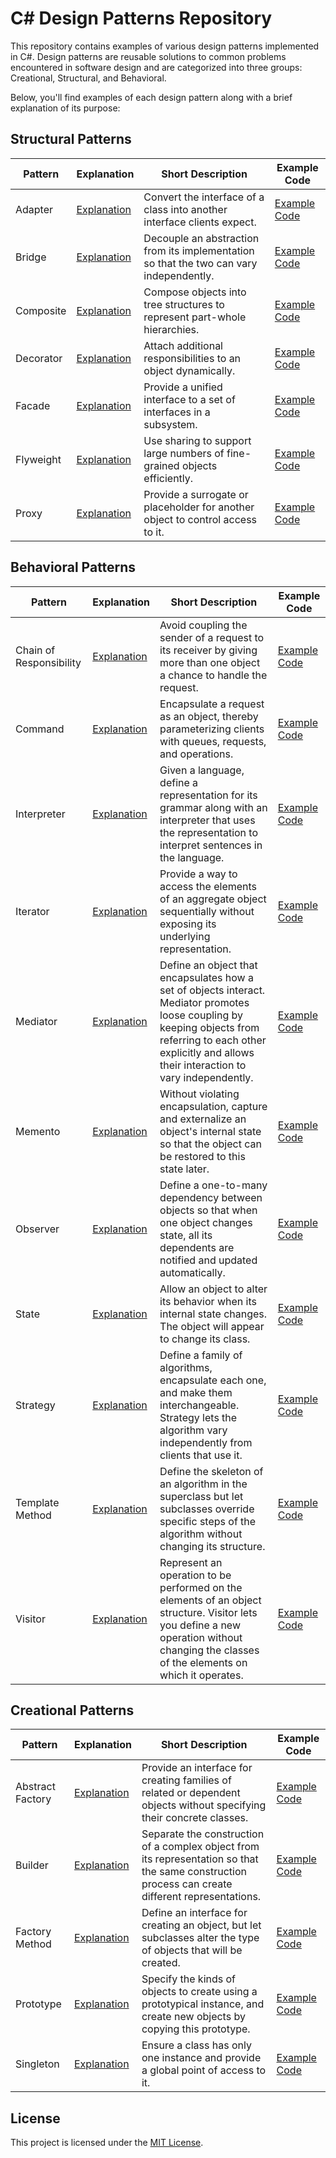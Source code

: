# C# Design Patterns Repository

This repository contains examples of various design patterns implemented in C#. Design patterns are reusable solutions to common problems encountered in software design and are categorized into three groups: Creational, Structural, and Behavioral.

Below, you'll find examples of each design pattern along with a brief explanation of its purpose:

## Structural Patterns

| Pattern   | Explanation                                                                                   | Short Description                                      | Example Code                                            |
|-----------|----------------------------------------------------------------------------------------------|---------------------------------------------------------|---------------------------------------------------------|
| Adapter   | [Explanation](Structural/Adapter/VP.DesignPatterns.Adapter/UML/Adapter.md)                   | Convert the interface of a class into another interface clients expect.                           | [Example Code](Structural/Adapter/VP.DesignPatterns.Adapter) |
| Bridge    | [Explanation](Structural/Bridge/VP.DesignPatterns.Bridge/UML/Bridge.md)                       | Decouple an abstraction from its implementation so that the two can vary independently.            | [Example Code](Structural/Bridge/VP.DesignPatterns.Bridge)   |
| Composite | [Explanation](Structural/Composite/VP.DesignPatterns.Composite/UML/Composite.md)             | Compose objects into tree structures to represent part-whole hierarchies.                          | [Example Code](Structural/Composite/VP.DesignPatterns.Composite) |
| Decorator | [Explanation](Structural/Decorator/VP.DesignPatterns.Decorator/UML/Decorator.md)             | Attach additional responsibilities to an object dynamically.                                       | [Example Code](Structural/Decorator/VP.DesignPatterns.Decorator) |
| Facade    | [Explanation](Structural/Facade/VP.DesignPatterns.Facade/UML/Facade.md)                       | Provide a unified interface to a set of interfaces in a subsystem.                                   | [Example Code](Structural/Facade/VP.DesignPatterns.Facade)   |
| Flyweight | [Explanation](Structural/Flyweight/VP.DesignPatterns.Flyweight/UML/Flyweight.md)             | Use sharing to support large numbers of fine-grained objects efficiently.                            | [Example Code](Structural/Flyweight/VP.DesignPatterns.Flyweight) |
| Proxy     | [Explanation](Structural/Proxy/VP.DesignPatterns.Proxy/UML/Proxy.md)                          | Provide a surrogate or placeholder for another object to control access to it.                        | [Example Code](Structural/Proxy/VP.DesignPatterns.Proxy)    |

## Behavioral Patterns

| Pattern     | Explanation                                                                               | Short Description                                      | Example Code                                            |
|-------------|------------------------------------------------------------------------------------------|---------------------------------------------------------|---------------------------------------------------------|
| Chain of Responsibility | [Explanation](Behavioural/ChainOfResponsibility/VP.DesignPatterns.ChainOfResponsibility/UML/ChainOfResponsibility.md) | Avoid coupling the sender of a request to its receiver by giving more than one object a chance to handle the request. | [Example Code](Behavioural/ChainOfResponsibility/VP.DesignPatterns.ChainOfResponsibility) |
| Command     | [Explanation](Behavioural/Command/VP.DesignPatterns.Command/UML/Command.md)                | Encapsulate a request as an object, thereby parameterizing clients with queues, requests, and operations. | [Example Code](Behavioural/Command/VP.DesignPatterns.Command) |
| Interpreter | [Explanation](Behavioural/Interpreter/VP.DesignPatterns.Interpreter/UML/Interpreter.md)    | Given a language, define a representation for its grammar along with an interpreter that uses the representation to interpret sentences in the language. | [Example Code](Behavioural/Interpreter/VP.DesignPatterns.Interpreter) |
| Iterator    | [Explanation](Behavioural/Iterator/VP.DesignPatterns.Iterator/UML/Iterator.md)             | Provide a way to access the elements of an aggregate object sequentially without exposing its underlying representation. | [Example Code](Behavioural/Iterator/VP.DesignPatterns.Iterator)    |
| Mediator    | [Explanation](Behavioural/Mediator/VP.DesignPatterns.Mediator/UML/Mediator.md)             | Define an object that encapsulates how a set of objects interact. Mediator promotes loose coupling by keeping objects from referring to each other explicitly and allows their interaction to vary independently. | [Example Code](Behavioural/Mediator/VP.DesignPatterns.Mediator)    |
| Memento     | [Explanation](Behavioural/Memento/VP.DesignPatterns.Memento/UML/Memento.md)                | Without violating encapsulation, capture and externalize an object's internal state so that the object can be restored to this state later. | [Example Code](Behavioural/Memento/VP.DesignPatterns.Memento)    |
| Observer    | [Explanation](Behavioural/Observer/VP.DesignPatterns.Observer/UML/Observer.md)            | Define a one-to-many dependency between objects so that when one object changes state, all its dependents are notified and updated automatically. | [Example Code](Behavioural/Observer/VP.DesignPatterns.Observer) |
| State       | [Explanation](Behavioural/State/VP.DesignPatterns.State/UML/State.md)                       | Allow an object to alter its behavior when its internal state changes. The object will appear to change its class. | [Example Code](Behavioural/State/VP.DesignPatterns.State)    |
| Strategy    | [Explanation](Behavioural/Strategy/VP.DesignPatterns.Strategy/UML/Strategy.md)             | Define a family of algorithms, encapsulate each one, and make them interchangeable. Strategy lets the algorithm vary independently from clients that use it. | [Example Code](Behavioural/Strategy/VP.DesignPatterns.Strategy) |
| Template Method | [Explanation](Behavioural/TemplateMethod/VP.DesignPatterns.TemplateMethod/UML/TemplateMethod.md) | Define the skeleton of an algorithm in the superclass but let subclasses override specific steps of the algorithm without changing its structure. | [Example Code](Behavioural/TemplateMethod/VP.DesignPatterns.TemplateMethod) |
| Visitor     | [Explanation](Behavioural/Visitor/VP.DesignPatterns.Visitor/UML/Visitor.md)                | Represent an operation to be performed on the elements of an object structure. Visitor lets you define a new operation without changing the classes of the elements on which it operates. | [Example Code](Behavioural/Visitor/VP.DesignPatterns.Visitor)    |

## Creational Patterns

| Pattern            | Explanation                                                                                  | Short Description                                      | Example Code                                            |
|--------------------|---------------------------------------------------------------------------------------------|---------------------------------------------------------|---------------------------------------------------------|
| Abstract Factory   | [Explanation](Creational/AbstractMethodFactory/VP.DesignPatterns.AbstractMethodFactory/UML/AbstractMethodFactory.md) | Provide an interface for creating families of related or dependent objects without specifying their concrete classes. | [Example Code](Creational/AbstractMethodFactory/VP.DesignPatterns.AbstractMethodFactory) |
| Builder            | [Explanation](Creational/Builder/VP.DesignPatterns.Builder/UML/Builder.md)                   | Separate the construction of a complex object from its representation so that the same construction process can create different representations. | [Example Code](Creational/Builder/VP.DesignPatterns.Builder)    |
| Factory Method     | [Explanation](Creational/FactoryMethod/VP.DesignPatterns.FactoryMethod/UML/FactoryMethod.md) | Define an interface for creating an object, but let subclasses alter the type of objects that will be created. | [Example Code](Creational/FactoryMethod/VP.DesignPatterns.FactoryMethod) |
| Prototype          | [Explanation](Creational/Prototype/VP.DesignPatterns.Prototype/UML/Prototype.md)             | Specify the kinds of objects to create using a prototypical instance, and create new objects by copying this prototype. | [Example Code](Creational/Prototype/VP.DesignPatterns.Prototype) |
| Singleton          | [Explanation](Creational/Singleton/VP.DesignPatterns.Singleton/UML/Singleton.md)             | Ensure a class has only one instance and provide a global point of access to it. | [Example Code](Creational/Singleton/VP.DesignPatterns.Singleton) |


## License

This project is licensed under the [MIT License](LICENSE).
